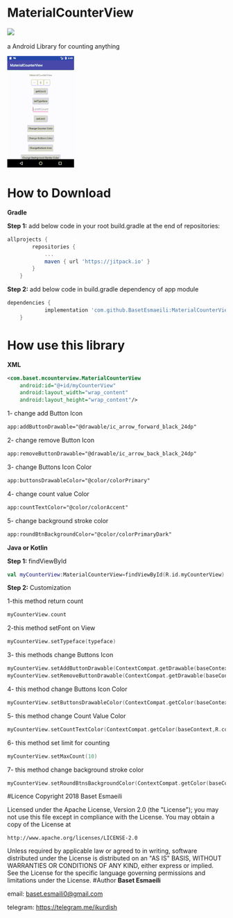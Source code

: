 # MaterialCounterView
[![](https://jitpack.io/v/BasetEsmaeili/MaterialCounterView.svg)](https://jitpack.io/#BasetEsmaeili/MaterialCounterView)

a Android Library for counting anything


![](images/ezgif.com-resize.gif)


# How to Download
**Gradle**

**Step 1:**
add below code in your root build.gradle at the end of repositories:
```gradle
allprojects {
		repositories {
			...
			maven { url 'https://jitpack.io' }
		}
	}
```
**Step 2:**
add below code in build.gradle dependency of app module
```gradle
dependencies {
	        implementation 'com.github.BasetEsmaeili:MaterialCounterView:0.1.0'
	}
```
# How use this library

**XML**
```xml
<com.baset.mcounterview.MaterialCounterView
    android:id="@+id/myCounterView"
    android:layout_width="wrap_content"
    android:layout_height="wrap_content"/>
```
1- change add Button Icon
```xml
app:addButtonDrawable="@drawable/ic_arrow_forward_black_24dp"
```
2- change remove Button Icon
```xml
app:removeButtonDrawable="@drawable/ic_arrow_back_black_24dp"
```
3- change Buttons Icon Color
```xml
app:buttonsDrawableColor="@color/colorPrimary"
```
4- change count value Color
```xml
app:countTextColor="@color/colorAccent"
```
5- change background stroke color
```xml
app:roundBtnBackgroundColor="@color/colorPrimaryDark"
```
**Java or Kotlin**

**Step 1:**
findViewById
```kotlin
val myCounterView:MaterialCounterView=findViewById(R.id.myCounterView)
```
**Step 2:**
Customization

1-this method return count
```kotlin
myCounterView.count
```
2-this method setFont on View
```kotlin
myCounterView.setTypeface(typeface)
```
3- this methods change Buttons Icon
```kotlin
myCounterView.setAddButtonDrawable(ContextCompat.getDrawable(baseContext,R.drawable.ic_arrow_forward_black_24dp))
myCounterView.setRemoveButtonDrawable(ContextCompat.getDrawable(baseContext,R.drawable.ic_arrow_back_black_24dp))
```
4- this method change Buttons Icon Color
```kotlin
myCounterView.setButtonsDrawableColor(ContextCompat.getColor(baseContext,R.color.colorPrimaryDark))
```
5- this method change Count Value Color
```kotlin
myCounterView.setCountTextColor(ContextCompat.getColor(baseContext,R.color.colorAccent))
```
6- this method set limit for counting
```kotlin
myCounterView.setMaxCount(10)
```
7- this method change background stroke color
```kotlin
myCounterView.setRoundBtnsBackgroundColor(ContextCompat.getColor(baseContext,android.R.color.white))
```
#Licence
Copyright 2018 Baset Esmaeili

Licensed under the Apache License, Version 2.0 (the "License"); you may not use this file except in compliance with the License. You may obtain a copy of the License at
```text
http://www.apache.org/licenses/LICENSE-2.0
```
Unless required by applicable law or agreed to in writing, software distributed under the License is distributed on an "AS IS" BASIS, WITHOUT WARRANTIES OR CONDITIONS OF ANY KIND, either express or implied. See the License for the specific language governing permissions and limitations under the License.
#Author
**Baset Esmaeili**

email: baset.esmaili0@gmail.com

telegram: https://telegram.me/ikurdish
